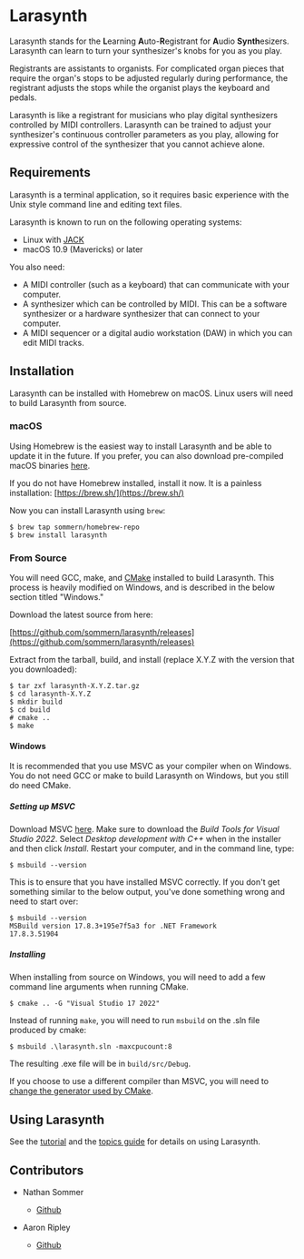 # Larasynth

Larasynth stands for the **L**earning **A**uto-**R**egistrant for **A**udio
**Synth**esizers. Larasynth can learn to turn your synthesizer's knobs for you
as you play.

Registrants are assistants to organists. For complicated organ pieces that
require the organ's stops to be adjusted regularly during performance, the
registrant adjusts the stops while the organist plays the keyboard and pedals.

Larasynth is like a registrant for musicians who play digital synthesizers
controlled by MIDI controllers. Larasynth can be trained to adjust your
synthesizer's continuous controller parameters as you play, allowing
for expressive control of the synthesizer that you cannot achieve alone.

## Requirements

Larasynth is a terminal application, so it requires basic experience with the
Unix style command line and editing text files.

Larasynth is known to run on the following operating systems:

* Linux with [JACK](http://www.jackaudio.org/)
* macOS 10.9 (Mavericks) or later

You also need:

* A MIDI controller (such as a keyboard) that can communicate with your
computer.
* A synthesizer which can be controlled by MIDI. This can be a software
synthesizer or a hardware synthesizer that can connect to your computer.
* A MIDI sequencer or a digital audio workstation (DAW) in which you can edit
MIDI tracks.

## Installation

Larasynth can be installed with Homebrew on macOS. Linux users will need to
build Larasynth from source.

### macOS

Using Homebrew is the easiest way to install Larasynth and be able to update it
in the future. If you prefer, you can also download pre-compiled macOS binaries
[here](https://github.com/sommern/larasynth/releases).

If you do not have Homebrew installed, install it now. It is a painless
installation: [https://brew.sh/](https://brew.sh/)

Now you can install Larasynth using `brew`:

```nohighlight
$ brew tap sommern/homebrew-repo
$ brew install larasynth
```

### From Source

You will need GCC, make, and [CMake](https://cmake.org/download/) installed to build Larasynth. This process is heavily modified on Windows, and is described in the below section titled "Windows."

Download the latest source from here:

[https://github.com/sommern/larasynth/releases](https://github.com/sommern/larasynth/releases)

Extract from the tarball, build, and install (replace X.Y.Z with the version
that you downloaded):

```nohighlight
$ tar zxf larasynth-X.Y.Z.tar.gz
$ cd larasynth-X.Y.Z
$ mkdir build
$ cd build
# cmake ..
$ make
```

#### Windows

It is recommended that you use MSVC as your compiler when on Windows. You do not need GCC or make to build Larasynth on Windows, but you still do need CMake.

##### Setting up MSVC

Download MSVC [here](https://visualstudio.microsoft.com/downloads/#remote-tools-for-visual-studio-2022). Make sure to download the *Build Tools for Visual Studio 2022*. Select *Desktop development with C++* when in the installer and then click *Install*. Restart your computer, and in the command line, type:

```nohighlight
$ msbuild --version
```

This is to ensure that you have installed MSVC correctly. If you don't get something similar to the below output, you've done something wrong and need to start over:

```nohighlight
$ msbuild --version
MSBuild version 17.8.3+195e7f5a3 for .NET Framework
17.8.3.51904
```

##### Installing 

When installing from source on Windows, you will need to add a few command line arguments when running CMake.

```nohighlight
$ cmake .. -G "Visual Studio 17 2022"
```

Instead of running `make`, you will need to run `msbuild` on the .sln file produced by cmake:

```nohighlight
$ msbuild .\larasynth.sln -maxcpucount:8
```

The resulting .exe file will be in `build/src/Debug`.

If you choose to use a different compiler than MSVC, you will need to [change the generator used by CMake](https://cmake.org/cmake/help/latest/manual/cmake-generators.7.html). 

## Using Larasynth

See the [tutorial](tutorial.md) and the [topics guide](topics.md) for details
on using Larasynth.

## Contributors

- Nathan Sommer
    - [Github](https://github.com/sommern)

- Aaron Ripley
    - [Github](https://github.com/ripleya1)
